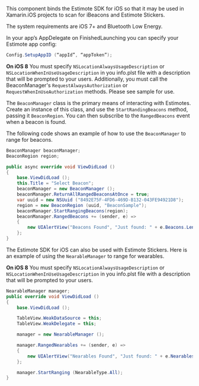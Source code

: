 This component binds the Estimote SDK for iOS so that it may be used in Xamarin.iOS projects to scan for iBeacons and Estimote Stickers.

The system requirements are iOS 7+ and Bluetooth Low Energy.

In your app’s AppDelegate on FinishedLaunching you can specify your Estimote app config:
```csharp
Config.SetupAppID (“appId”, “appToken”);
```

**On iOS 8**
You must specify `NSLocationAlwaysUsageDescription` or `NSLocationWhenInUseUsageDescription` in you info.plst file with a description that will be prompted to your users. Additionally, you must call the BeaconManager's `RequestAlwaysAuthorization` or `RequestWhenInUseAuthorization` methods. Please see sample for use.


The `BeaconManager` class is the primary means of interacting with Estimotes. Create an instance of this class, and use the `StartRandingBeacons` method, passing it `BeaconRegion`. You can then subscribe to the `RangedBeacons` event when a beacon is found.

The following code shows an example of how to use the `BeaconManager` to range for beacons.

```csharp
BeaconManager beaconManager;
BeaconRegion region;

public async override void ViewDidLoad ()
{
	base.ViewDidLoad ();
	this.Title = "Select Beacon";
	beaconManager = new BeaconManager ();
	beaconManager.ReturnAllRangedBeaconsAtOnce = true;
	var uuid = new NSUuid ("8492E75F-4FD6-469D-B132-043FE94921D8");
	region = new BeaconRegion (uuid, "BeaconSample");
	beaconManager.StartRangingBeacons(region);
	beaconManager.RangedBeacons += (sender, e) => 
	{
		new UIAlertView("Beacons Found", "Just found: " + e.Beacons.Length + " beacons.", null, "OK").Show();
	};
}
```

The Estimote SDK for iOS can also be used with Estimote Stickers. Here is an example of using the `NearableManager` to range for wearables.

**On iOS 8**
You must specify `NSLocationAlwaysUsageDescription` or `NSLocationWhenInUseUsageDescription` in you info.plst file with a description that will be prompted to your users. 

```csharp
NearableManager manager;
public override void ViewDidLoad ()
{
	base.ViewDidLoad ();

	TableView.WeakDataSource = this;
	TableView.WeakDelegate = this;

	manager = new NearableManager ();

	manager.RangedNearables += (sender, e) => 
	{
		new UIAlertView("Nearables Found", "Just found: " + e.Nearables.Length + " nearables.", null, "OK").Show();
	};

	manager.StartRanging (NearableType.All);
}

```